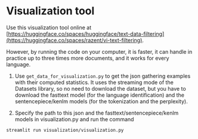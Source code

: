 # Visualization tool

Use this visualization tool online at [https://huggingface.co/spaces/huggingface/text-data-filtering](https://huggingface.co/spaces/razent/vi-text-filtering).

However, by running the code on your computer, it is faster, it can handle in practice up to three times more documents, and it works for every language.

1) Use `get_data_for_visualization.py` to get the json gathering examples with their computed statistics.
It uses the streaming mode of the Datasets library, so no need to download the dataset, but you have to download the fasttext model (for the language identification) and the sentencepiece/kenlm models (for the tokenization and the perplexity).

2) Specify the path to this json and the fasttext/sentencepiece/kenlm models in visualization.py and run the command
```commandline
streamlit run visualization/visualization.py
```
